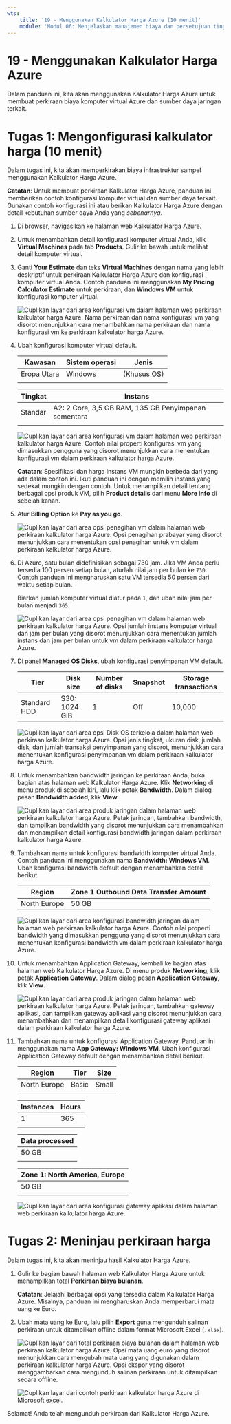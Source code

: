 ```yaml
---
wts:
    title: '19 - Menggunakan Kalkulator Harga Azure (10 menit)'
    module: 'Modul 06: Menjelaskan manajemen biaya dan persetujuan tingkat layanan Azure'
---
```

# 19 - Menggunakan Kalkulator Harga Azure

Dalam panduan ini, kita akan menggunakan Kalkulator Harga Azure untuk membuat perkiraan biaya komputer virtual Azure dan sumber daya jaringan terkait.

# Tugas 1: Mengonfigurasi kalkulator harga (10 menit)

Dalam tugas ini, kita akan memperkirakan biaya infrastruktur sampel menggunakan Kalkulator Harga Azure. 

**Catatan**: Untuk membuat perkiraan Kalkulator Harga Azure, panduan ini memberikan contoh konfigurasi komputer virtual dan sumber daya terkait. Gunakan contoh konfigurasi ini atau berikan Kalkulator Harga Azure dengan detail kebutuhan sumber daya Anda yang *sebenarnya*.

1. Di browser, navigasikan ke halaman web [Kalkulator Harga Azure](https://azure.microsoft.com/id-id/pricing/calculator/).

2. Untuk menambahkan detail konfigurasi komputer virtual Anda, klik **Virtual Machines** pada tab **Products**. Gulir ke bawah untuk melihat detail komputer virtual. 

3. Ganti **Your Estimate** dan teks **Virtual Machines** dengan nama yang lebih deskriptif untuk perkiraan Kalkulator Harga Azure dan konfigurasi komputer virtual Anda. Contoh panduan ini menggunakan **My Pricing Calculator Estimate** untuk perkiraan, dan **Windows VM** untuk konfigurasi komputer virtual.

   ![Cuplikan layar dari area konfigurasi vm dalam halaman web perkiraan kalkulator harga Azure. Nama perkiraan dan nama konfigurasi vm yang disorot menunjukkan cara menambahkan nama perkiraan dan nama konfigurasi vm ke perkiraan kalkulator harga Azure.](../images/1901.png)

4. Ubah konfigurasi komputer virtual default.

    | Kawasan | Sistem operasi | Jenis |
    |------|----------------|----|
    | Eropa Utara | Windows | (Khusus OS) |
    | | |

    | Tingkat | Instans |
    |----|--------|
    | Standar | A2: 2 Core, 3,5 GB RAM, 135 GB Penyimpanan sementara |
    | | |

   ![Cuplikan layar dari area konfigurasi vm dalam halaman web perkiraan kalkulator harga Azure. Contoh nilai properti konfigurasi vm yang dimasukkan pengguna  yang disorot menunjukkan cara menentukan konfigurasi vm dalam perkiraan kalkulator harga Azure.](../images/1902.png)

    **Catatan**: Spesifikasi dan harga instans VM mungkin berbeda dari yang ada dalam contoh ini. Ikuti panduan ini dengan memilih instans yang sedekat mungkin dengan contoh. Untuk menampilkan detail tentang berbagai opsi produk VM, pilih **Product details** dari menu **More info** di sebelah kanan.

5. Atur **Billing Option** ke **Pay as you go**.

   ![Cuplikan layar dari area opsi penagihan vm dalam halaman web perkiraan kalkulator harga Azure. Opsi penagihan prabayar yang disorot menunjukkan cara menentukan opsi penagihan untuk vm dalam perkiraan kalkulator harga Azure.](../images/1903.png)

6. Di Azure, satu bulan didefinisikan sebagai 730 jam. Jika VM Anda perlu tersedia 100 persen setiap bulan, aturlah nilai jam per bulan ke `730`. Contoh panduan ini mengharuskan satu VM tersedia 50 persen dari waktu setiap bulan.

    Biarkan jumlah komputer virtual diatur pada `1`, dan ubah nilai jam per bulan menjadi `365`.

   ![Cuplikan layar dari area opsi penagihan vm dalam halaman web perkiraan kalkulator harga Azure. Opsi jumlah instans komputer virtual dan jam per bulan yang disorot menunjukkan cara menentukan jumlah instans dan jam per bulan untuk vm dalam perkiraan kalkulator harga Azure.](../images/1904.png)

7. Di panel **Managed OS Disks**, ubah konfigurasi penyimpanan VM default.

    | Tier | Disk size | Number of disks | Snapshot | Storage transactions |
    | ---- | --------- | --------------- | -------- | -------------------- |
    | Standard HDD | S30: 1024 GiB | 1 | Off | 10,000 |

   ![Cuplikan layar dari area opsi Disk OS terkelola dalam halaman web perkiraan kalkulator harga Azure. Opsi jenis tingkat, ukuran disk, jumlah disk, dan jumlah transaksi penyimpanan yang disorot, menunjukkan cara menentukan konfigurasi penyimpanan vm dalam perkiraan kalkulator harga Azure.](../images/1905.png)

8. Untuk menambahkan bandwidth jaringan ke perkiraan Anda, buka bagian atas halaman web Kalkulator Harga Azure. Klik **Networking** di menu produk di sebelah kiri, lalu klik petak **Bandwidth**. Dalam dialog pesan **Bandwidth added**, klik **View**.

   ![Cuplikan layar dari area produk jaringan dalam halaman web perkiraan kalkulator harga Azure. Petak jaringan, tambahkan bandwidth, dan tampilkan bandwidth yang disorot menunjukkan cara menambahkan dan menampilkan detail konfigurasi bandwidth jaringan dalam perkiraan kalkulator harga Azure.](../images/1906.png)

9. Tambahkan nama untuk konfigurasi bandwidth komputer virtual Anda. Contoh panduan ini menggunakan nama **Bandwidth: Windows VM**. Ubah konfigurasi bandwidth default dengan menambahkan detail berikut.

    | Region | Zone 1 Outbound Data Transfer Amount |
    | ------ | -------------------------------------- |
    | North Europe | 50 GB |

   ![Cuplikan layar dari area konfigurasi bandwidth jaringan dalam halaman web perkiraan kalkulator harga Azure. Contoh nilai properti bandwidth yang dimasukkan pengguna yang disorot menunjukkan cara menentukan konfigurasi bandwidth vm dalam perkiraan kalkulator harga Azure.](../images/1907.png)

10. Untuk menambahkan Application Gateway, kembali ke bagian atas halaman web Kalkulator Harga Azure. Di menu produk **Networking**, klik petak **Application Gateway**. Dalam dialog pesan **Application Gateway**, klik **View**.

    ![Cuplikan layar dari area produk jaringan dalam halaman web perkiraan kalkulator harga Azure. Petak jaringan, tambahkan gateway aplikasi, dan tampilkan gateway aplikasi yang disorot menunjukkan cara menambahkan dan menampilkan detail konfigurasi gateway aplikasi dalam perkiraan kalkulator harga Azure.](../images/1908.png)

11. Tambahkan nama untuk konfigurasi Application Gateway. Panduan ini menggunakan nama **App Gateway: Windows VM**. Ubah konfigurasi Application Gateway default dengan menambahkan detail berikut.

    | Region | Tier | Size |
    | ------ | ---- | ---- |
    | North Europe | Basic | Small |
    | | |

    | Instances | Hours |
    | ------- | ------- |
    | 1 | 365 |
    | | |

    | Data processed |
    | -------------- |
    | 50 GB |
    | | |

    | Zone 1: North America, Europe |
    | ----------------------------- |
    | 50 GB |
    | | |

    ![Cuplikan layar dari area konfigurasi gateway aplikasi dalam halaman web perkiraan kalkulator harga Azure.](../images/1909.png)


# Tugas 2: Meninjau perkiraan harga

Dalam tugas ini, kita akan meninjau hasil Kalkulator Harga Azure. 

1. Gulir ke bagian bawah halaman web Kalkulator Harga Azure untuk menampilkan total **Perkiraan biaya bulanan**.

    **Catatan**: Jelajahi berbagai opsi yang tersedia dalam Kalkulator Harga Azure. Misalnya, panduan ini mengharuskan Anda memperbarui mata uang ke Euro.

2. Ubah mata uang ke Euro, lalu pilih **Export** guna mengunduh salinan perkiraan untuk ditampilkan offline dalam format Microsoft Excel (`.xlsx`).

    ![Cuplikan layar dari total perkiraan biaya bulanan dalam halaman web perkiraan kalkulator harga Azure. Opsi mata uang euro yang disorot menunjukkan cara mengubah mata uang yang digunakan dalam perkiraan kalkulator harga Azure. Opsi ekspor yang disorot menggambarkan cara mengunduh salinan perkiraan untuk ditampilkan secara offline.](../images/1910.png)

    ![Cuplikan layar dari contoh perkiraan kalkulator harga Azure di Microsoft excel.](../images/1911.png)

Selamat! Anda telah mengunduh perkiraan dari Kalkulator Harga Azure.